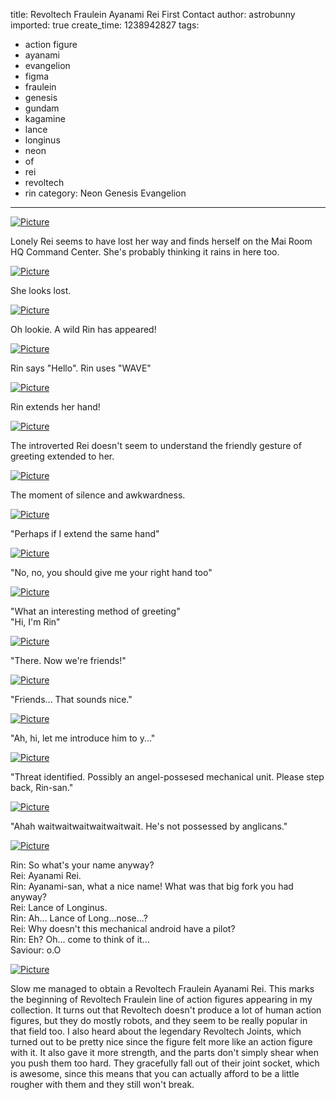 title: Revoltech Fraulein Ayanami Rei First Contact
author: astrobunny
imported: true
create_time: 1238942827
tags:
- action figure
- ayanami
- evangelion
- figma
- fraulein
- genesis
- gundam
- kagamine
- lance
- longinus
- neon
- of
- rei
- revoltech
- rin
category: Neon Genesis Evangelion
---
 [![](wp-uploads/2009/04/wpid-100-5012-500x375.jpg "Picture")](/images/wp-uploads/2009/04/wpid-100-5012.jpg)  
  
Lonely Rei seems to have lost her way and finds herself on the Mai Room HQ Command Center. She's probably thinking it rains in here too.  
<!--more-->  
 [![](wp-uploads/2009/04/wpid-100-5334-500x375.jpg "Picture")](/images/wp-uploads/2009/04/wpid-100-5334.jpg)  
  
She looks lost.  
  
 [![](wp-uploads/2009/04/wpid-100-5336-500x375.jpg "Picture")](/images/wp-uploads/2009/04/wpid-100-5336.jpg)  
  
Oh lookie. A wild Rin has appeared!  
  
 [![](wp-uploads/2009/04/wpid-100-5338-500x375.jpg "Picture")](/images/wp-uploads/2009/04/wpid-100-5338.jpg)  
  
Rin says "Hello". Rin uses "WAVE"  
  
 [![](wp-uploads/2009/04/wpid-100-5340-500x375.jpg "Picture")](/images/wp-uploads/2009/04/wpid-100-5340.jpg)  
  
Rin extends her hand!  
  
 [![](wp-uploads/2009/04/wpid-100-5343-500x375.jpg "Picture")](/images/wp-uploads/2009/04/wpid-100-5343.jpg)  
  
The introverted Rei doesn't seem to understand the friendly gesture of greeting extended to her.  
  
 [![](wp-uploads/2009/04/wpid-100-5345-500x375.jpg "Picture")](/images/wp-uploads/2009/04/wpid-100-5345.jpg)  
  
The moment of silence and awkwardness.  
  
 [![](wp-uploads/2009/04/wpid-100-5348-500x375.jpg "Picture")](/images/wp-uploads/2009/04/wpid-100-5348.jpg)  
  
"Perhaps if I extend the same hand"  
  
 [![](wp-uploads/2009/04/wpid-100-5350-500x375.jpg "Picture")](/images/wp-uploads/2009/04/wpid-100-5350.jpg)  
  
"No, no, you should give me your right hand too"  
  
 [![](wp-uploads/2009/04/wpid-100-5351-500x375.jpg "Picture")](/images/wp-uploads/2009/04/wpid-100-5351.jpg)  
  
"What an interesting method of greeting"  
"Hi, I'm Rin"  
  
 [![](wp-uploads/2009/04/wpid-100-5355-500x375.jpg "Picture")](/images/wp-uploads/2009/04/wpid-100-5355.jpg)  
  
"There. Now we're friends!"  
  
 [![](wp-uploads/2009/04/wpid-100-5359-500x375.jpg "Picture")](/images/wp-uploads/2009/04/wpid-100-5359.jpg)  
  
"Friends... That sounds nice."  
  
 [![](wp-uploads/2009/04/wpid-100-5364-500x375.jpg "Picture")](/images/wp-uploads/2009/04/wpid-100-5364.jpg)  
  
"Ah, hi, let me introduce him to y..."  
  
 [![](wp-uploads/2009/04/wpid-100-5367-500x375.jpg "Picture")](/images/wp-uploads/2009/04/wpid-100-5367.jpg)  
  
"Threat identified. Possibly an angel-possesed mechanical unit. Please step back, Rin-san."  
  
 [![](wp-uploads/2009/04/wpid-100-5369-500x375.jpg "Picture")](/images/wp-uploads/2009/04/wpid-100-5369.jpg)  
  
"Ahah waitwaitwaitwaitwaitwait. He's not possessed by anglicans."  
  
 [![](wp-uploads/2009/04/wpid-100-5371-500x375.jpg "Picture")](/images/wp-uploads/2009/04/wpid-100-5371.jpg)  
  
Rin: So what's your name anyway?  
Rei: Ayanami Rei.  
Rin: Ayanami-san, what a nice name! What was that big fork you had anyway?  
Rei: Lance of Longinus.  
Rin: Ah... Lance of Long...nose...?  
Rei: Why doesn't this mechanical android have a pilot?  
Rin: Eh? Oh... come to think of it...  
Saviour: o.O  
  
 [![](wp-uploads/2009/04/wpid-100-5003-500x375.jpg "Picture")](/images/wp-uploads/2009/04/wpid-100-5003.jpg)  
  
Slow me managed to obtain a Revoltech Fraulein Ayanami Rei. This marks the beginning of Revoltech Fraulein line of action figures appearing in my collection. It turns out that Revoltech doesn't produce a lot of human action figures, but they do mostly robots, and they seem to be really popular in that field too. I also heard about the legendary Revoltech Joints, which turned out to be pretty nice since the figure felt more like an action figure with it. It also gave it more strength, and the parts don't simply shear when you push them too hard. They gracefully fall out of their joint socket, which is awesome, since this means that you can actually afford to be a little rougher with them and they still won't break.